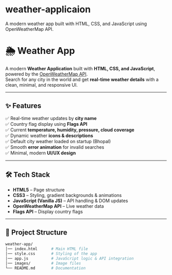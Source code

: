 # weather-applicaion
A modern weather app built with HTML, CSS, and JavaScript using OpenWeatherMap API.


# 🌦 Weather App

A modern **Weather Application** built with **HTML, CSS, and JavaScript**, powered by the [OpenWeatherMap API](https://openweathermap.org/api).  
Search for any city in the world and get **real-time weather details** with a clean, minimal, and responsive UI.  


---

## ✨ Features
✅ Real-time weather updates by **city name**  
✅ Country flag display using **Flags API**  
✅ Current **temperature, humidity, pressure, cloud coverage**  
✅ Dynamic weather **icons & descriptions**  
✅ Default city weather loaded on startup (Bhopal)  
✅ Smooth **error animation** for invalid searches  
✅ Minimal, modern **UI/UX design**  

---

## 🛠️ Tech Stack
- **HTML5** – Page structure  
- **CSS3** – Styling, gradient backgrounds & animations  
- **JavaScript (Vanilla JS)** – API handling & DOM updates  
- **OpenWeatherMap API** – Live weather data  
- **Flags API** – Display country flags  

---

## 📂 Project Structure
```bash
weather-app/
│── index.html      # Main HTML file
│── style.css       # Styling of the app
│── app.js          # JavaScript logic & API integration
│── images/         # Image files
└── README.md       # Documentation
